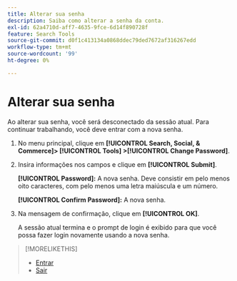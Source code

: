 ```yaml
---
title: Alterar sua senha
description: Saiba como alterar a senha da conta.
exl-id: 62a4710d-aff7-4635-9fce-6d14f890728f
feature: Search Tools
source-git-commit: d0f1c413134a0868ddec79ded7672af316267edd
workflow-type: tm+mt
source-wordcount: '99'
ht-degree: 0%

---
```


# Alterar sua senha

Ao alterar sua senha, você será desconectado da sessão atual. Para continuar trabalhando, você deve entrar com a nova senha.

1. No menu principal, clique em **[!UICONTROL Search, Social, & Commerce]> [!UICONTROL Tools] >[!UICONTROL Change Password]**.

1. Insira informações nos campos e clique em **[!UICONTROL Submit]**.

   **[!UICONTROL Password]:** A nova senha. Deve consistir em pelo menos oito caracteres, com pelo menos uma letra maiúscula e um número.

   **[!UICONTROL Confirm Password]:** A nova senha.

1. Na mensagem de confirmação, clique em **[!UICONTROL OK]**.

   A sessão atual termina e o prompt de login é exibido para que você possa fazer login novamente usando a nova senha.

>[!MORELIKETHIS]
>
>* [Entrar](/help/search-social-commerce/getting-started/sign-in.md)
>* [Sair](/help/search-social-commerce/getting-started/sign-out.md)
